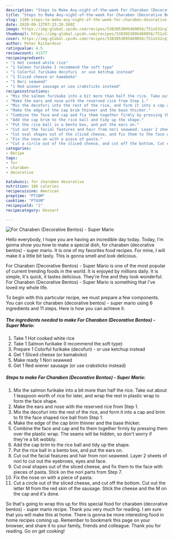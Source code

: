 ```yaml
---
description: "Steps to Make Any-night-of-the-week For Charaben (Decorative Bentos) - Super Mario"
title: "Steps to Make Any-night-of-the-week For Charaben (Decorative Bentos) - Super Mario"
slug: 1108-steps-to-make-any-night-of-the-week-for-charaben-decorative-bentos-super-mario
date: 2020-09-12T07:33:28.580Z
image: https://img-global.cpcdn.com/recipes/5383053095469056/751x532cq70/for-charaben-decorative-bentos-super-mario-recipe-main-photo.jpg
thumbnail: https://img-global.cpcdn.com/recipes/5383053095469056/751x532cq70/for-charaben-decorative-bentos-super-mario-recipe-main-photo.jpg
cover: https://img-global.cpcdn.com/recipes/5383053095469056/751x532cq70/for-charaben-decorative-bentos-super-mario-recipe-main-photo.jpg
author: Peter Richardson
ratingvalue: 4.5
reviewcount: 41577
recipeingredient:
- "1 Hot cooked white rice"
- "1 Salmon furikake I recommend the soft type"
- "1 Colorful furikake decofuri  or use ketchup instead"
- "1 Sliced cheese or kamaboko"
- "1 Nori seaweed"
- "1 Red wiener sausage or use crabsticks instead"
recipeinstructions:
- "Mix the salmon furikake into a bit more than half the rice. Take out about 1 teaspoon worth of rice for later, and wrap the rest in plastic wrap to form the face shape."
- "Make the ears and nose with the reserved rice from Step 1."
- "Mix the decofuri into the rest of the rice, and form it into a cap and brim to fit the face shaped rice ball from Step 1."
- "Make the edge of the cap brim thinner and the base thicker."
- "Combine the face and cap and fix them together firmly by pressing them over the plastic wrap. The seams will be hidden, so don&#39;t worry if they&#39;re a bit wobbly."
- "Add the cap brim to the rice ball and tidy up the shape."
- "Put the rice ball in a bento box, and put the ears on."
- "Cut out the facial features and hair from nori seaweed. Layer 2 sheets of nori to cut out the eyebrows, eyes and face."
- "Cut oval shapes out of the sliced cheese, and fix them to the face with pieces of pasta. Stick on the nori parts from Step 7."
- "Fix the nose on with a piece of pasta."
- "Cut a circle out of the sliced cheese, and cut off the bottom. Cut out the letter M from the red skin of the sausage. Stick the cheese and the M on the cap and it&#39;s done."
categories:
- Recipe
tags:
- for
- charaben
- decorative

katakunci: for charaben decorative 
nutrition: 166 calories
recipecuisine: American
preptime: "PT10M"
cooktime: "PT45M"
recipeyield: "1"
recipecategory: Dessert

---
```



![For Charaben (Decorative Bentos) - Super Mario](https://img-global.cpcdn.com/recipes/5383053095469056/751x532cq70/for-charaben-decorative-bentos-super-mario-recipe-main-photo.jpg)

Hello everybody, I hope you are having an incredible day today. Today, I'm gonna show you how to make a special dish, for charaben (decorative bentos) - super mario. It is one of my favorites food recipes. For mine, I will make it a little bit tasty. This is gonna smell and look delicious.

For Charaben (Decorative Bentos) - Super Mario is one of the most popular of current trending foods in the world. It is enjoyed by millions daily. It is simple, it's quick, it tastes delicious. They're fine and they look wonderful. For Charaben (Decorative Bentos) - Super Mario is something that I've loved my whole life.




To begin with this particular recipe, we must prepare a few components. You can cook for charaben (decorative bentos) - super mario using 6 ingredients and 11 steps. Here is how you can achieve it.

<!--inarticleads1-->

##### The ingredients needed to make For Charaben (Decorative Bentos) - Super Mario:

1. Take 1 Hot cooked white rice
1. Take 1 Salmon furikake (I recommend the soft type)
1. Prepare 1 Colorful furikake (decofuri) - or use ketchup instead
1. Get 1 Sliced cheese (or kamaboko)
1. Make ready 1 Nori seaweed
1. Get 1 Red wiener sausage (or use crabsticks instead)




<!--inarticleads2-->

##### Steps to make For Charaben (Decorative Bentos) - Super Mario:

1. Mix the salmon furikake into a bit more than half the rice. Take out about 1 teaspoon worth of rice for later, and wrap the rest in plastic wrap to form the face shape.
1. Make the ears and nose with the reserved rice from Step 1.
1. Mix the decofuri into the rest of the rice, and form it into a cap and brim to fit the face shaped rice ball from Step 1.
1. Make the edge of the cap brim thinner and the base thicker.
1. Combine the face and cap and fix them together firmly by pressing them over the plastic wrap. The seams will be hidden, so don&#39;t worry if they&#39;re a bit wobbly.
1. Add the cap brim to the rice ball and tidy up the shape.
1. Put the rice ball in a bento box, and put the ears on.
1. Cut out the facial features and hair from nori seaweed. Layer 2 sheets of nori to cut out the eyebrows, eyes and face.
1. Cut oval shapes out of the sliced cheese, and fix them to the face with pieces of pasta. Stick on the nori parts from Step 7.
1. Fix the nose on with a piece of pasta.
1. Cut a circle out of the sliced cheese, and cut off the bottom. Cut out the letter M from the red skin of the sausage. Stick the cheese and the M on the cap and it&#39;s done.




So that's going to wrap this up for this special food for charaben (decorative bentos) - super mario recipe. Thank you very much for reading. I am sure that you will make this at home. There is gonna be more interesting food in home recipes coming up. Remember to bookmark this page on your browser, and share it to your family, friends and colleague. Thank you for reading. Go on get cooking!
